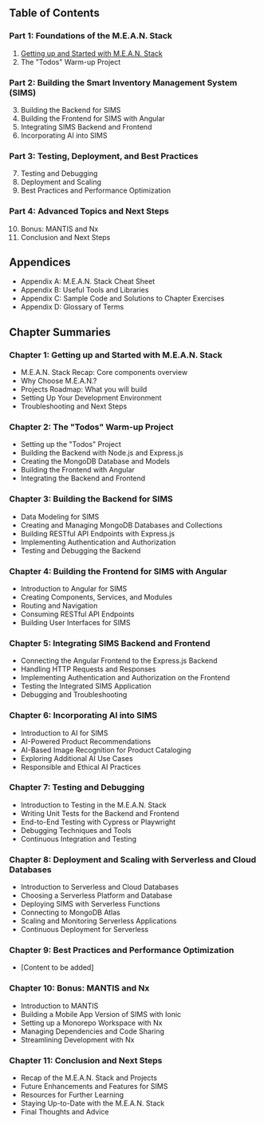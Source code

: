 ## Table of Contents

### Part 1: Foundations of the M.E.A.N. Stack
1. [Getting up and Started with M.E.A.N. Stack](Chapter01/ch1.1-getting-up-and-started-with-mean-stack.md)
2. The "Todos" Warm-up Project

### Part 2: Building the Smart Inventory Management System (SIMS)
3. Building the Backend for SIMS
4. Building the Frontend for SIMS with Angular
5. Integrating SIMS Backend and Frontend
6. Incorporating AI into SIMS

### Part 3: Testing, Deployment, and Best Practices
7. Testing and Debugging
8. Deployment and Scaling
9. Best Practices and Performance Optimization

### Part 4: Advanced Topics and Next Steps
10. Bonus: MANTIS and Nx
11. Conclusion and Next Steps

## Appendices
- Appendix A: M.E.A.N. Stack Cheat Sheet
- Appendix B: Useful Tools and Libraries
- Appendix C: Sample Code and Solutions to Chapter Exercises
- Appendix D: Glossary of Terms

## Chapter Summaries

### Chapter 1: Getting up and Started with M.E.A.N. Stack
- M.E.A.N. Stack Recap: Core components overview
- Why Choose M.E.A.N.?
- Projects Roadmap: What you will build
- Setting Up Your Development Environment
- Troubleshooting and Next Steps

### Chapter 2: The "Todos" Warm-up Project
- Setting up the "Todos" Project
- Building the Backend with Node.js and Express.js
- Creating the MongoDB Database and Models
- Building the Frontend with Angular
- Integrating the Backend and Frontend

### Chapter 3: Building the Backend for SIMS
- Data Modeling for SIMS
- Creating and Managing MongoDB Databases and Collections
- Building RESTful API Endpoints with Express.js
- Implementing Authentication and Authorization
- Testing and Debugging the Backend

### Chapter 4: Building the Frontend for SIMS with Angular
- Introduction to Angular for SIMS
- Creating Components, Services, and Modules
- Routing and Navigation
- Consuming RESTful API Endpoints
- Building User Interfaces for SIMS

### Chapter 5: Integrating SIMS Backend and Frontend
- Connecting the Angular Frontend to the Express.js Backend
- Handling HTTP Requests and Responses
- Implementing Authentication and Authorization on the Frontend
- Testing the Integrated SIMS Application
- Debugging and Troubleshooting

### Chapter 6: Incorporating AI into SIMS
- Introduction to AI for SIMS
- AI-Powered Product Recommendations
- AI-Based Image Recognition for Product Cataloging
- Exploring Additional AI Use Cases
- Responsible and Ethical AI Practices

### Chapter 7: Testing and Debugging
- Introduction to Testing in the M.E.A.N. Stack
- Writing Unit Tests for the Backend and Frontend
- End-to-End Testing with Cypress or Playwright
- Debugging Techniques and Tools
- Continuous Integration and Testing

### Chapter 8: Deployment and Scaling with Serverless and Cloud Databases
- Introduction to Serverless and Cloud Databases
- Choosing a Serverless Platform and Database
- Deploying SIMS with Serverless Functions
- Connecting to MongoDB Atlas
- Scaling and Monitoring Serverless Applications
- Continuous Deployment for Serverless

### Chapter 9: Best Practices and Performance Optimization
- [Content to be added]

### Chapter 10: Bonus: MANTIS and Nx
- Introduction to MANTIS
- Building a Mobile App Version of SIMS with Ionic
- Setting up a Monorepo Workspace with Nx
- Managing Dependencies and Code Sharing
- Streamlining Development with Nx

### Chapter 11: Conclusion and Next Steps
- Recap of the M.E.A.N. Stack and Projects
- Future Enhancements and Features for SIMS
- Resources for Further Learning
- Staying Up-to-Date with the M.E.A.N. Stack
- Final Thoughts and Advice
